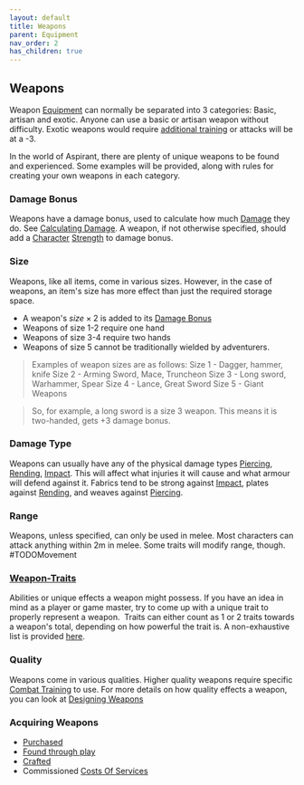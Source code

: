 ```yaml
---
layout: default
title: Weapons
parent: Equipment
nav_order: 2
has_children: true
---
```

## Weapons
Weapon [Equipment](Equipment) can normally be separated into 3 categories: Basic, artisan and exotic. Anyone can use a basic or artisan weapon without difficulty. Exotic weapons would require [additional training](Rogue#Exotic%20Expert) or attacks will be at a -3.

In the world of Aspirant, there are plenty of unique weapons to be found and experienced. Some examples will be provided, along with rules for creating your own weapons in each category.

### Damage Bonus
Weapons have a damage bonus, used to calculate how much [Damage](Terminology#Damage) they do. See [Calculating Damage](Attacks#Calculating%20Damage). A weapon, if not otherwise specified, should add a [Character](Terminology#Character) [Strength](Strength) to damage bonus.

### Size
Weapons, like all items, come in various sizes. However, in the case of weapons, an item's size has more effect than just the required storage space. 
- A weapon's $size \times 2$ is added to its [Damage Bonus](Weapons#Damage%20Bonus)
- Weapons of size 1-2 require one hand
- Weapons of size 3-4 require two hands
- Weapons of size 5 cannot be traditionally wielded by adventurers.

> Examples of weapon sizes are as follows:
Size 1 - Dagger, hammer, knife
Size 2 - Arming Sword, Mace, Truncheon
Size 3 - Long sword, Warhammer, Spear
Size 4 - Lance, Great Sword
Size 5 - Giant Weapons

> So, for example, a long sword is a size 3 weapon. This means it is two-handed, gets +3 damage bonus.

### Damage Type
Weapons can usually have any of the physical damage types [Piercing](Injury#Piercing), [Rending](Injury#Rending), [Impact](Injury#Impact). This will affect what injuries it will cause and what armour will defend against it. Fabrics tend to be strong against [Impact](Injury#Impact), plates against [Rending](Injury#Rending), and weaves against [Piercing](Injury#Piercing). 

### Range
Weapons, unless specified, can only be used in melee. Most characters can attack anything within 2m in melee. Some traits will modify range, though. #TODOMovement 

### [Weapon-Traits](Weapon-Traits)
Abilities or unique effects a weapon might possess. If you have an idea in mind as a player or game master, try to come up with a unique trait to properly represent a weapon.  Traits can either count as 1 or 2 traits towards a weapon's total, depending on how powerful the trait is. A non-exhaustive list is provided [here](Weapon-Traits). 

### Quality
Weapons come in various qualities. Higher quality weapons require specific [Combat Training](Combat-Training) to use. For more details on how quality effects a weapon, you can look at [Designing Weapons](Designing-Weapons#Quality)

### Acquiring Weapons
* [Purchased](Example-Weapons)
* [Found through play](Equipment#Looting)
* [Crafted](Designing-Weapons)
* Commissioned [Costs Of Services](Services#Costs%20Of%20Services)

